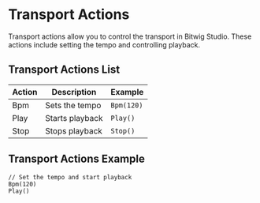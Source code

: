 # Transport Actions

Transport actions allow you to control the transport in Bitwig Studio. These actions include setting the tempo and controlling playback.

## Transport Actions List

| Action | Description     | Example    |
| ------ | --------------- | ---------- |
| Bpm    | Sets the tempo  | `Bpm(120)` |
| Play   | Starts playback | `Play()`   |
| Stop   | Stops playback  | `Stop()`   |

## Transport Actions Example

```plaintext
// Set the tempo and start playback
Bpm(120)
Play()
```
